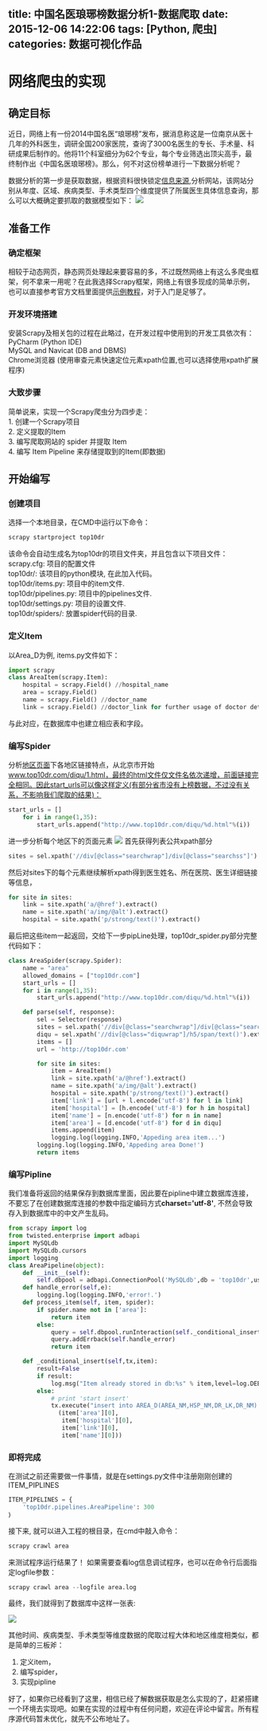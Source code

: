 title: 中国名医琅琊榜数据分析1-数据爬取
date: 2015-12-06 14:22:06
tags: [Python, 爬虫]
categories: 数据可视化作品
---
# 网络爬虫的实现
## 确定目标
近日，网络上有一份2014中国名医“琅琊榜”发布，据消息称这是一位南京从医十几年的外科医生，调研全国200家医院，查询了3000名医生的专长、手术量、科研成果后制作的。他将11个科室细分为62个专业，每个专业筛选出顶尖高手，最终制作出《中国名医琅琊榜》。那么，何不对这份榜单进行一下数据分析呢？

数据分析的第一步是获取数据，根据资料很快锁定[信息来源](http://www.top10dr.com),分析网站，该网站分别从年度、区域、疾病类型、手术类型四个维度提供了所属医生具体信息查询，那么可以大概确定要抓取的数据模型如下：
![](http://7xoxf6.com1.z0.glb.clouddn.com/top10drmodel.png)
## 准备工作
### 确定框架
相较于动态网页，静态网页处理起来要容易的多，不过既然网络上有这么多爬虫框架，何不拿来一用呢？在此我选择Scrapy框架，网络上有很多现成的简单示例，也可以直接参考官方文档里面提供[示例教程](http://scrapy-chs.readthedocs.org/zh_CN/latest/intro/tutorial.html)，对于入门是足够了。

### 开发环境搭建
安装Scrapy及相关包的过程在此略过，在开发过程中使用到的开发工具依次有：
<br>PyCharm (Python IDE)
<br>MySQL and Navicat (DB and DBMS)
<br>Chrome浏览器 (使用审查元素快速定位元素xpath位置,也可以选择使用xpath扩展程序)

### 大致步骤
简单说来，实现一个Scrapy爬虫分为四步走：
<br>1. 创建一个Scrapy项目
<br>2. 定义提取的Item
<br>3. 编写爬取网站的 spider 并提取 Item
<br>4. 编写 Item Pipeline 来存储提取到的Item(即数据)

## 开始编写
### 创建项目
选择一个本地目录，在CMD中运行以下命令：<br>
```python
scrapy startproject top10dr
```
该命令会自动生成名为top10dr的项目文件夹，并且包含以下项目文件：
<br>scrapy.cfg: 项目的配置文件
<br>top10dr/: 该项目的python模块, 在此加入代码。
<br>top10dr/items.py: 项目中的item文件.
<br>top10dr/pipelines.py: 项目中的pipelines文件.
<br>top10dr/settings.py: 项目的设置文件.
<br>top10dr/spiders/: 放置spider代码的目录.
### 定义Item
以Area_D为例, items.py文件如下：
```python
import scrapy
class AreaItem(scrapy.Item):
    hospital = scrapy.Field() //hospital_name
    area = scrapy.Field()
    name = scrapy.Field() //doctor_name
    link = scrapy.Field() //doctor_link for further usage of doctor details crawling.
```
与此对应，在数据库中也建立相应表和字段。
### 编写Spider
分析[地区页面](http://www.top10dr.com/diqumy.html)下各地区链接特点，从北京市开始 www.top10dr.com/diqu/1.html，最终的html文件仅文件名依次递增，前面链接完全相同。因此start_urls可以像这样定义(有部分省市没有上榜数据，不过没有关系，不影响我们爬取的结果)：
```python
start_urls = []
    for i in range(1,35):
        start_urls.append("http://www.top10dr.com/diqu/%d.html"%(i))
```
进一步分析每个地区下的页面元素
![](http://7xoxf6.com1.z0.glb.clouddn.com/datavizdemoareaxpath.png)
首先获得列表公共xpath部分
```python
sites = sel.xpath('//div[@class="searchwrap"]/div[@class="searchss"]')
```
然后对sites下的每个元素继续解析xpath得到医生姓名、所在医院、医生详细链接等信息，
```python
for site in sites:
	link = site.xpath('a/@href').extract()
	name = site.xpath('a/img/@alt').extract()
	hospital = site.xpath('p/strong/text()').extract()
```
最后把这些item一起返回，交给下一步pipLine处理，top10dr_spider.py部分完整代码如下：
```python
class AreaSpider(scrapy.Spider):
    name = "area"
    allowed_domains = ["top10dr.com"]
    start_urls = []
    for i in range(1,35):
        start_urls.append("http://www.top10dr.com/diqu/%d.html"%(i))

    def parse(self, response):
        sel = Selector(response)
        sites = sel.xpath('//div[@class="searchwrap"]/div[@class="searchss"]')
        diqu = sel.xpath('//div[@class="diquwrap"]/h5/span/text()').extract()
        items = []
        url = 'http://top10dr.com'

        for site in sites:
            item = AreaItem()
            link = site.xpath('a/@href').extract()
            name = site.xpath('a/img/@alt').extract()
            hospital = site.xpath('p/strong/text()').extract()
            item['link'] = [url + l.encode('utf-8') for l in link]
            item['hospital'] = [h.encode('utf-8') for h in hospital]
            item['name'] = [n.encode('utf-8') for n in name]
            item['area'] = [d.encode('utf-8') for d in diqu]
            items.append(item)
            logging.log(logging.INFO,'Appeding area item...')
        logging.log(logging.INFO,'Appeding area Done!')
        return items
```
### 编写Pipline
我们准备将返回的结果保存到数据库里面，因此要在pipline中建立数据库连接，不要忘了在创建数据库连接的参数中指定编码方式**charset='utf-8'**, 不然会导致存入到数据库中的中文产生乱码。

```python
from scrapy import log
from twisted.enterprise import adbapi
import MySQLdb
import MySQLdb.cursors
import logging
class AreaPipeline(object):
    def __init__(self):
        self.dbpool = adbapi.ConnectionPool('MySQLdb',db = 'top10dr',user = 'root',passwd = 'admin',cursorclass = MySQLdb.cursors.DictCursor,charset = 'utf8',use_unicode = False)
    def handle_error(self,e):
        logging.log(logging.INFO,'error!.')
    def process_item(self, item, spider):
        if spider.name not in ['area']:
            return item
        else:
            query = self.dbpool.runInteraction(self._conditional_insert, item)
            query.addErrback(self.handle_error)
            return item

    def _conditional_insert(self,tx,item):
        result=False
        if result:
            log.msg("Item already stored in db:%s" % item,level=log.DEBUG)
        else:
            # print 'start insert'
            tx.execute("insert into AREA_D(AREA_NM,HSP_NM,DR_LK,DR_NM) values(%s,%s,%s,%s);",
              (item['area'][0],
               item['hospital'][0],
               item['link'][0],
               item['name'][0]))
```
### 即将完成
在测试之前还需要做一件事情，就是在settings.py文件中注册刚刚创建的ITEM_PIPLINES
```python
ITEM_PIPELINES = {
    'top10dr.pipelines.AreaPipeline': 300
｝
```
接下来, 就可以进入工程的根目录，在cmd中敲入命令：
```python
scrapy crawl area
```
来测试程序运行结果了！
如果需要查看log信息调试程序，也可以在命令行后面指定logfile参数：
```python
scrapy crawl area --logfile area.log
```
最终，我们就得到了数据库中这样一张表:

![](http://7xoxf6.com1.z0.glb.clouddn.com/top10drdb.png)

其他时间、疾病类型、手术类型等维度数据的爬取过程大体和地区维度相类似，都是简单的三板斧：
1. 定义item，
2. 编写spider，
3. 实现pipline

好了，如果你已经看到了这里，相信已经了解数据获取是怎么实现的了，赶紧搭建一个环境去实现吧。如果在实现的过程中有任何问题，欢迎在评论中留言。所有程序源代码暂未优化，就先不公布地址了。

